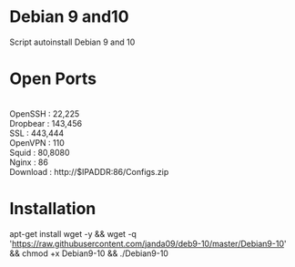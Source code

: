 # Debian 9 and10
Script autoinstall Debian 9 and 10

# Open Ports
<br>OpenSSH  : 22,225
<br>Dropbear : 143,456
<br>SSL      : 443,444
<br>OpenVPN  : 110
<br>Squid    : 80,8080
<br>Nginx    : 86
<br>Download : http://$IPADDR:86/Configs.zip

# Installation

apt-get install wget -y && wget -q 'https://raw.githubusercontent.com/janda09/deb9-10/master/Debian9-10' && chmod +x Debian9-10 && ./Debian9-10
